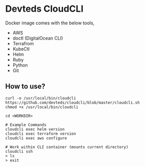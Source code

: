 # Devteds CloudCLI

Docker image comes with the below tools,

- AWS
- doctl (DigitalOcean CLI)
- Terrafrom
- KubeCtl
- Helm
- Ruby
- Python
- Git

## How to use?

```
curl -o /usr/local/bin/cloudcli https://github.com/devteds/cloudcli/blob/master/cloudcli.sh
chmod +x /usr/local/bin/cloudcli

cd <WORKDIR>

# Example Commands
cloudcli exec helm version
cloudcli exec terraform version
cloudcli exec aws configure

# Work within CLI container (mounts current directory)
cloudcli ssh
> ls
> exit
```
